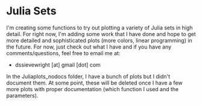 # Julia Sets

I'm creating some functions to try out plotting a variety of Julia sets in high detail.  For right now, I'm adding some work that I have done and hope to get more detailed and sophisticated plots (more colors, linear programming) in the future.  For now, just check out what I have and if you have any comments/questions, feel free to email me at:

* dssievewright [at] gmail [dot] com

In the Juliaplots_nodocs folder, I have a bunch of plots but I didn't document them.  At some point, these will be deleted once I have a few more plots with proper documentation (which function I used and the parameters).
